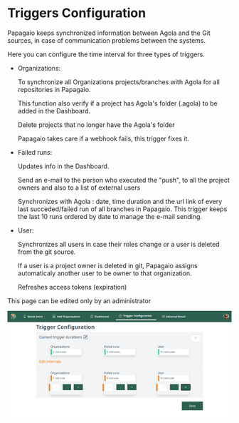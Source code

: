# Triggers Configuration

Papagaio keeps synchronized information between Agola and the Git sources, in case of communication problems between the systems.

Here you can configure the time interval for three types of triggers. 

* Organizations: 

  To synchronize all Organizations projects/branches with Agola for all repositories in Papagaio.

  This function also verify if a project has Agola's folder (.agola) to be added in the Dashboard. 

  Delete projects that no longer have the Agola's folder

  Papagaio takes care if a webhook fails, this trigger fixes it.  

* Failed runs: 

  Updates info in the Dashboard.

  Send an e-mail to the person who executed the "push", to all the project owners and also to a list of external users
 
  Synchronizes with Agola : date, time duration and the url link of every last succeded/failed run of all branches in Papagaio.
  This trigger keeps the last 10 runs ordered by date to manage the e-mail sending. 

* User:

  Synchronizes all users in case their roles change or a user is deleted from the git source.

  If a user is a project owner is deleted in git, Papagaio assigns automaticaly another user to be owner to that organization.
  
  Refreshes access tokens (expiration)


This page can be edited only by an administrator

![Add Organization](../images/triggers.png "Add Organization")